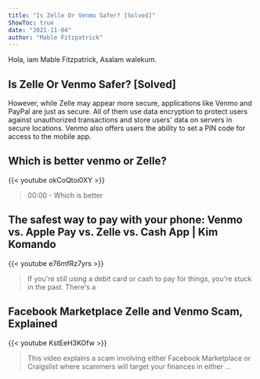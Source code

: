 ```yaml
---
title: "Is Zelle Or Venmo Safer? [Solved]"
ShowToc: true 
date: "2021-11-04"
author: "Mable Fitzpatrick" 
---
```


Hola, iam Mable Fitzpatrick, Asalam walekum.
## Is Zelle Or Venmo Safer? [Solved]
However, while Zelle may appear more secure, applications like Venmo and PayPal are just as secure. All of them use data encryption to protect users against unauthorized transactions and store users' data on servers in secure locations. Venmo also offers users the ability to set a PIN code for access to the mobile app.

## Which is better venmo or Zelle?
{{< youtube okCoQtoi0XY >}}
>00:00 - Which is better 

## The safest way to pay with your phone: Venmo vs. Apple Pay vs. Zelle vs. Cash App | Kim Komando
{{< youtube e76mfRz7yrs >}}
>If you're still using a debit card or cash to pay for things, you're stuck in the past. There's a 

## Facebook Marketplace Zelle and Venmo Scam, Explained
{{< youtube KstEeH3KOfw >}}
>This video explains a scam involving either Facebook Marketplace or Craigslist where scammers will target your finances in either ...


